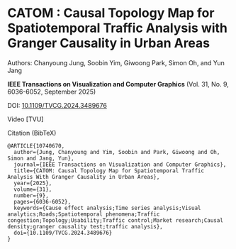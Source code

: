 # CATOM : Causal Topology Map for Spatiotemporal Traffic Analysis with Granger Causality in Urban Areas 

Authors: Chanyoung Jung, Soobin Yim, Giwoong Park, Simon Oh, and Yun Jang

**IEEE Transactions on Visualization and Computer Graphics** (Vol. 31, No. 9, 6036-6052, September 2025)

DOI: [10.1109/TVCG.2024.3489676](https://ieeexplore.ieee.org/document/10740670)


Video
[TVU]



Citation (BibTeX)
```
@ARTICLE{10740670,
  author={Jung, Chanyoung and Yim, Soobin and Park, Giwoong and Oh, Simon and Jang, Yun},
  journal={IEEE Transactions on Visualization and Computer Graphics}, 
  title={CATOM: Causal Topology Map for Spatiotemporal Traffic Analysis With Granger Causality in Urban Areas}, 
  year={2025},
  volume={31},
  number={9},
  pages={6036-6052},
  keywords={Cause effect analysis;Time series analysis;Visual analytics;Roads;Spatiotemporal phenomena;Traffic congestion;Topology;Usability;Traffic control;Market research;Causal density;granger causality test;traffic analysis},
  doi={10.1109/TVCG.2024.3489676}
}
```
